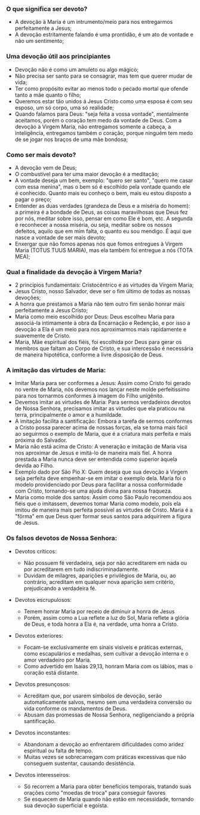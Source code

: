### O que significa ser devoto?
- A devoção à Maria é um intrumento/meio para nos entregarmos perfeitamente a Jesus;
- A devoção estritamente falando é uma prontidão, é um ato de vontade e não um sentimento;

### Uma devoção útil aos principiantes
- Devoção não é como um amuleto ou algo mágico;
- Não precisa ser santo para se consagrar, mas tem que querer mudar de vida;
- Ter como propósito evitar ao menos todo o pecado mortal que ofende tanto a mãe quanto o filho;
- Queremos estar tão unidos á Jesus Cristo como uma esposa é com seu esposo, um só corpo, uma só realidade;
- Quando falamos para Deus: "seja feita a vossa vontade", mentalmente aceitamos, porém o coração tem medo da vontade de Deus. Com a devoção à Virgem Maria, não entregamos somente a cabeça, a inteligência, entregamos também o coração, porque ninguém tem medo de se jogar nos braços de uma mãe bondosa;

### Como ser mais devoto?
- A devoção vem de Deus;
- O combustível para ter uma maior devoção é a meditação;
- A vontade deseja um bem, exemplo: "quero ser santo", "quero me casar com essa menina", mas o bem só é escolhido pela vontade quando ele é conhecido. Quanto mais eu conheço o bem, mais eu estou disposto a pagar o preço;
- Entender as duas verdades (grandeza de Deus e a miséria do homem): a primeira é a bondade de Deus, as coisas maravilhosas que Deus fez por nós, meditar sobre isso, pensar em como Ele é bom, etc. A segunda é reconhecer a nossa miséria, ou seja, meditar sobre os nossos defeitos, aquilo que em mim falta, o quanto eu sou mendigo. É aqui que nasce a vontade de ser mais devoto;
- Enxergar que não fomos apenas nós que fomos entregues à Virgem Maria (TOTUS TUUS MARIA), mas ela também foi entregue a nós (TOTA MEA);

### Qual a finalidade da devoção à Virgem Maria?
- 2 princípios fundamentais: Cristocêntrico e as virtudes da Virgem Maria;
- Jesus Cristo, nosso Salvador, deve ser o fim último de todas as nossas devoções;
- A honra que prestamos a Maria não tem outro fim senão honrar mais perfeitamente a Jesus Cristo;
- Maria como meio escolhido por Deus: Deus escolheu Maria para associá-la intimamente à obra da Encarnação e Redenção, e por isso a devoção a Ela é um meio para nos aproximarmos mais rapidamente e suavemente de Cristo.
- Maria, Mãe espiritual dos fiéis, foi escolhida por Deus para gerar os membros que faltam ao Corpo de Cristo, e sua intercessão é necessária de maneira hipotética, conforme a livre disposição de Deus.


### A imitação das virtudes de Maria:
- Imitar Maria para ser conformes a Jesus: Assim como Cristo foi gerado no ventre de Maria, nós devemos nos lançar neste molde perfeitíssimo para nos tornarmos conformes à imagem do Filho unigênito.
- Devemos imitar as virtudes de Maria: Para sermos verdadeiros devotos de Nossa Senhora, precisamos imitar as virtudes que ela praticou na terra, principalmente o amor e a humildade.
- A imitação facilita a santificação: Embora a tarefa de sermos conformes a Cristo possa parecer acima de nossas forças, ela se torna mais fácil ao seguirmos o exemplo de Maria, que é a criatura mais perfeita e mais próxima do Salvador.
- Maria não está acima de Cristo: A veneração e imitação de Maria visa nos aproximar de Jesus e imitá-lo de maneira mais fiel. A honra prestada a Maria nunca deve ser entendida como superior àquela devida ao Filho.
- Exemplo dado por São Pio X: Quem deseja que sua devoção à Virgem seja perfeita deve empenhar-se em imitar o exemplo dela. Maria foi o modelo providenciado por Deus para facilitar a nossa conformidade com Cristo, tornando-se uma ajuda divina para nossa fraqueza.
- Maria como molde dos santos: Assim como São Paulo recomendou aos fiéis que o imitassem, devemos tomar Maria como modelo, pois ela imitou de maneira mais perfeita possível as virtudes de Cristo. Maria é a "fôrma" em que Deus quer formar seus santos para adquirirem a figura de Jesus.


### Os falsos devotos de Nossa Senhora:
 - Devotos críticos:
    * Não possuem fé verdadeira, seja por não acreditarem em nada ou por acreditarem em tudo indiscriminadamente.
    * Duvidam de milagres, aparições e privilégios de Maria, ou, ao contrário, acreditam em qualquer nova aparição sem critério, prejudicando a verdadeira fé.

 - Devotos escrupulosos:
    * Temem honrar Maria por receio de diminuir a honra de Jesus
    * Porém, assim como a Lua reflete a luz do Sol, Maria reflete a glória de Deus, e toda honra a Ela é, na verdade, uma honra a Cristo.

 - Devotos exteriores:
    * Focam-se exclusivamente em sinais visíveis e práticas externas, como escapulários e medalhas, sem cultivar a devoção interna e o amor verdadeiro por Maria.
    * Como advertido em Isaías 29,13, honram Maria com os lábios, mas o coração está distante.
 
 - Devotos presunçosos:
    * Acreditam que, por usarem símbolos de devoção, serão automaticamente salvos, mesmo sem uma verdadeira conversão ou vida conforme os mandamentos de Deus.
    * Abusam das promessas de Nossa Senhora, negligenciando a própria santificação.

 - Devotos inconstantes:
    * Abandonam a devoção ao enfrentarem dificuldades como aridez espiritual ou falta de tempo.
    * Muitas vezes se sobrecarregam com práticas excessivas que não conseguem sustentar, causando desistência.

  - Devotos interesseiros:
    * Só recorrem a Maria para obter benefícios temporais, tratando suas orações como "moedas de troca" para conseguir favores
    * Se esquecem de Maria quando não estão em necessidade, tornando sua devoção superficial e egoísta.